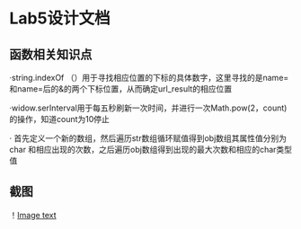 # Lab5设计文档

## 函数相关知识点
·string.indexOf （）用于寻找相应位置的下标的具体数字，这里寻找的是name=和name=后的&的两个下标位置，从而确定url_result的相应位置

·widow.serInterval用于每五秒刷新一次时间，并进行一次Math.pow(2，count)的操作，知道count为10停止

· 首先定义一个新的数组，然后遍历str数组循环赋值得到obj数组其属性值分别为char 和相应出现的次数，之后遍历obj数组得到出现的最大次数和相应的char类型值


## 截图
！[Image text](https://github.com/LesuTree/fdu-19ss-web-lab/blob/master/lab5/%E6%88%AA%E5%9B%BE/github%E4%B8%BB%E9%A1%B5%E6%88%AA%E5%9B%BE.jpg)


